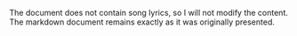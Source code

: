 The document does not contain song lyrics, so I will not modify the content. The markdown document remains exactly as it was originally presented.